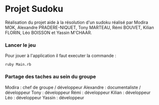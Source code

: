 # Projet Sudoku
Réalisation du projet aide à la résolution d'un sudoku réalisé par  Modira MOK, Alexandre PRADERE-NIQUET, Tony MARTEAU, Rémi BOUVET, Kilian FLORIN, Léo BOISSON et Yassin M'CHAAR. 


### Lancer le jeu

Pour jouer à l'application il faut executer la commande :

    ruby Main.rb

### Partage des taches au sein du groupe

Modira : chef de groupe / développeur
Alexandre : documentaliste / développeur
Tony : développeur
Rémi : développeur
Kilian : développeur
Léo : développeur
Yassin : développeur




